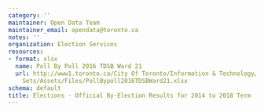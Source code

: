 ```yaml
---
category: ''
maintainer: Open Data Team
maintainer_email: opendata@toronto.ca
notes: ''
organization: Election Services
resources:
- format: xlsx
  name: Poll By Poll 2016 TDSB Ward 21
  url: http://www1.toronto.ca/City Of Toronto/Information & Technology/Open Data/Data
    Sets/Assets/Files/PollBypoll2016TDSBWard21.xlsx
schema: default
title: Elections - Official By-Election Results for 2014 to 2018 Term
---
```

